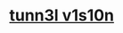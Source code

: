 <a href="https://play.picoctf.org/practice/challenge/112?category=4&page=1&solved=0"><h1>tunn3l v1s10n</h1></a>
